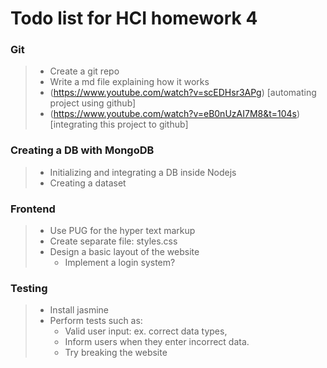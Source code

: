 # Todo list for HCI homework 4

### Git

> - Create a git repo
> - Write a md file explaining how it works
> - (https://www.youtube.com/watch?v=scEDHsr3APg) [automating project using github]
> - (https://www.youtube.com/watch?v=eB0nUzAI7M8&t=104s) [integrating this project to github]

### Creating a DB with MongoDB

> - Initializing and integrating a DB inside Nodejs
> - Creating a dataset

### Frontend

> - Use PUG for the hyper text markup
> - Create separate file: styles.css
> - Design a basic layout of the website
>   - Implement a login system?

### Testing

> - Install jasmine
> - Perform tests such as:
>   - Valid user input: ex. correct data types,
>   - Inform users when they enter incorrect data.
>   - Try breaking the website
